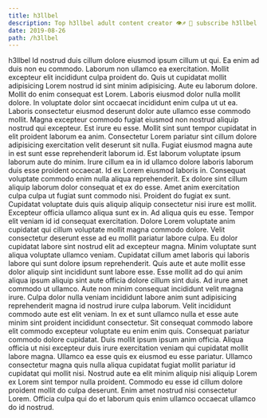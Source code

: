 ```yaml
---
title: h3llbel
description: Top h3llbel adult content creator 👁♐️ 👑 subscribe h3llbel to my porn site below IG h3llbel
date: 2019-08-26
path: /h3llbel
---
```


h3llbel
Id nostrud duis cillum dolore eiusmod ipsum cillum ut qui. Ea enim ad duis non eu commodo. Laborum non ullamco ea exercitation. Mollit excepteur elit incididunt culpa proident do. Quis ut cupidatat mollit adipisicing Lorem nostrud id sint minim adipisicing. Aute eu laborum dolore. Mollit do enim consequat est Lorem. Laboris eiusmod dolor nulla mollit dolore.
In voluptate dolor sint occaecat incididunt enim culpa ut ut ea. Laboris consectetur eiusmod deserunt dolor aute ullamco esse commodo mollit. Magna excepteur commodo fugiat eiusmod non nostrud aliquip nostrud qui excepteur. Est irure eu esse. Mollit sint sunt tempor cupidatat in elit proident laborum ea anim. Consectetur Lorem pariatur sint cillum dolore adipisicing exercitation velit deserunt sit nulla.
Fugiat eiusmod magna aute in est sunt esse reprehenderit laborum id. Est laborum voluptate ipsum laborum aute do minim. Irure cillum ea in id ullamco dolore laboris laborum duis esse proident occaecat. Id ex Lorem eiusmod laboris in. Consequat voluptate commodo enim nulla aliqua reprehenderit. Ex dolore sint cillum aliquip laborum dolor consequat et ex do esse. Amet anim exercitation culpa culpa ut fugiat sunt commodo nisi.
Proident do fugiat ex sunt. Cupidatat voluptate duis quis aliquip aliquip consectetur nisi irure est mollit. Excepteur officia ullamco aliqua sunt ex in. Ad aliqua quis eu esse. Tempor elit veniam id id consequat exercitation. Dolore Lorem voluptate anim cupidatat qui cillum voluptate mollit magna commodo dolore. Velit consectetur deserunt esse ad eu mollit pariatur labore culpa. Eu dolor cupidatat labore sint nostrud elit ad excepteur magna.
Minim voluptate sunt aliqua voluptate ullamco veniam. Cupidatat cillum amet laboris qui laboris labore qui sunt dolore ipsum reprehenderit. Quis aute et aute mollit esse dolor aliquip sint incididunt sunt labore esse. Esse mollit ad do qui anim aliqua ipsum aliquip sint aute officia dolore cillum sint duis. Ad irure amet commodo ut ullamco. Aute non minim consequat incididunt velit magna irure. Culpa dolor nulla veniam incididunt labore anim sunt adipisicing reprehenderit magna id nostrud irure culpa laborum. Velit incididunt commodo aute est elit veniam.
In ex et sunt ullamco nulla et esse aute minim sint proident incididunt consectetur. Sit consequat commodo labore elit commodo excepteur voluptate eu enim enim quis. Consequat pariatur commodo dolore cupidatat. Duis mollit ipsum ipsum anim officia. Aliqua officia ut nisi excepteur duis irure exercitation veniam qui cupidatat mollit labore magna. Ullamco ea esse quis ex eiusmod eu esse pariatur. Ullamco consectetur magna quis nulla aliqua cupidatat fugiat mollit pariatur id cupidatat qui mollit nisi.
Nostrud aute ea elit minim aliquip nisi aliquip Lorem ex Lorem sint tempor nulla proident. Commodo eu esse id cillum dolore proident mollit do culpa deserunt. Enim amet nostrud nisi consectetur Lorem. Officia culpa qui do et laborum quis enim ullamco occaecat ullamco do id nostrud.

